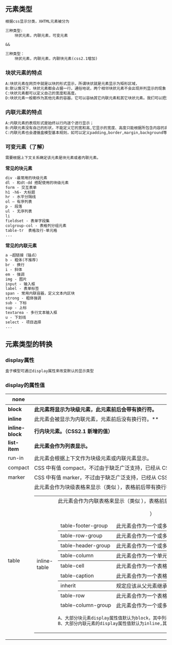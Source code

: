 ## 元素类型

```txt
根据css显示分类，XHTML元素被分为

三种类型:
	块状元素，内联元素，可变元素

&&

三种类型：	
	块状元素，内联元素，内联块元素(css2.1增加)
```

### 块状元素的特点

```txt
A:块状元素在网页中就是以块的形式显示，所谓块状就是元素显示为矩形区域，
B:默认情况下，块状元素都会占据一行，通俗地说，两个相邻块状元素不会出现并列显示的现象；默认情况下，块状元素会按顺序自上而下排列。
C:块状元素都可以定义自己的宽度和高度。 
D:块状元素一般都作为其他元素的容器，它可以容纳其它内联元素和其它块状元素。我们可以把这种容器比喻为一个盒子。
```

### 内联元素的特点

```txt
A:内联元素的表现形式是始终以行内逐个进行显示；
B:内联元素没有自己的形状，不能定义它的宽和高,它显示的宽度、高度只能根据所包含内容的高度和宽度来确定，它的最小内容单元也会呈现矩形形状；
C:内联元素也会遵循盒模型基本规则，如可以定义padding,border,margin,background等属性，但个别属性不能正确显示;(padding-top:;margin-top/bottom:;)
```

### 可变元素（了解）

```txt
需要根据上下文关系确定该元素是块元素或者内联元素。
```

**常见的块元素**

```txt
div -最常用的块级元素
dl - 和dt-dd 搭配使用的块级元素
form - 交互表单
h1 -h6- 大标题
hr - 水平分隔线
ol – 有序列表
p - 段落
ul - 无序列表
li
fieldset - 表单字段集
colgroup-col - 表格列分组元素
table-tr  表格及行-单元格
...
```

**常见的内联元素**

```txt
a –超链接（锚点）                               
b - 粗体(不推荐) 
br - 换行                             
i - 斜体
em - 强调                             
img - 图片                         
input - 输入框               
label - 表单标签                  
span - 常用内联容器，定义文本内区块
strong - 粗体强调
sub - 下标   
sup - 上标
textarea - 多行文本输入框
u - 下划线
select - 项目选择  
...
```



## 元素类型的转换

### display属性

```txt
盒子模型可通过display属性来改变默认的显示类型
```

### display的属性值

| none               | 此元素不会被显示。                                           |
| ------------------ | ------------------------------------------------------------ |
| **block**          | **此元素将显示为块级元素，此元素前后会带有换行符。**         |
| **inline**         | 此元素会被显示为内联元素，元素前后没有换行符。**             |
| **inline-block**   | **行内块元素。（CSS2.1 新增的值）**                          |
| **list-item**      | **此元素会作为列表显示。**                                   |
| run-in             | 此元素会根据上下文作为块级元素或内联元素显示。               |
| compact            | CSS 中有值 compact，不过由于缺乏广泛支持，已经从 CSS2.1 中删除。 |
| marker             | CSS 中有值 marker，不过由于缺乏广泛支持，已经从 CSS2.1 中删除。 |
| table              | 此元素会作为块级表格来显示（类似 <table>），表格前后带有换行符。 |
| inline-table       | 此元素会作为内联表格来显示（类似 <table>），表格前后没有换行符。 |
| table-row-group    | 此元素会作为一个或多个行的分组来显示（类似 <tbody>）。       |
| table-header-group | 此元素会作为一个或多个行的分组来显示（类似 <thead>）。       |
| table-footer-group | 此元素会作为一个或多个行的分组来显示（类似 <tfoot>）。       |
| table-row          | 此元素会作为一个表格行显示（类似 <tr>）。                    |
| table-column-group | 此元素会作为一个或多个列的分组来显示（类似 <colgroup>）。    |
| table-column       | 此元素会作为一个单元格列显示（类似 <col>）                   |
| table-cell         | 此元素会作为一个表格单元格显示（类似 <td> 和 <th>）          |
| table-caption      | 此元素会作为一个表格标题显示（类似 <caption>）               |
| inherit            | 规定应该从父元素继承 display 属性的值。                      |



```txt
A、大部分块元素display属性值默认为block，其中列表li的默认值为list-item。
B、大部分内联元素的display属性值默认为inline,其中input，默认为inline-block（行内块元素），img的显示效果和行内块元素一样，但是是置换元素（替换元素）。
```











